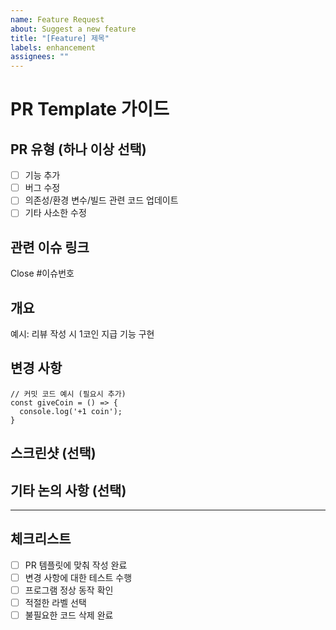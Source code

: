```yaml
---
name: Feature Request
about: Suggest a new feature
title: "[Feature] 제목"
labels: enhancement
assignees: ""
---
```


# PR Template 가이드

## PR 유형 (하나 이상 선택)

- [ ] 기능 추가
- [ ] 버그 수정
- [ ] 의존성/환경 변수/빌드 관련 코드 업데이트
- [ ] 기타 사소한 수정

## 관련 이슈 링크

<!-- 예시: Close #245 -->

Close #이슈번호

## 개요

<!-- 변경 사항에 대한 간략한 설명 -->

예시: 리뷰 작성 시 1코인 지급 기능 구현

## 변경 사항

```코드 언어 (예: javascript, python 등)
// 커밋 코드 예시 (필요시 추가)
const giveCoin = () => {
  console.log('+1 coin');
}
```

## 스크린샷 (선택)

<!-- GIF/이미지 첨부 가능 -->

## 기타 논의 사항 (선택)

<!-- 추가로 논의가 필요한 사항이 있다면 작성 -->

---

## 체크리스트

- [ ] PR 템플릿에 맞춰 작성 완료
- [ ] 변경 사항에 대한 테스트 수행
- [ ] 프로그램 정상 동작 확인
- [ ] 적절한 라벨 선택
- [ ] 불필요한 코드 삭제 완료
